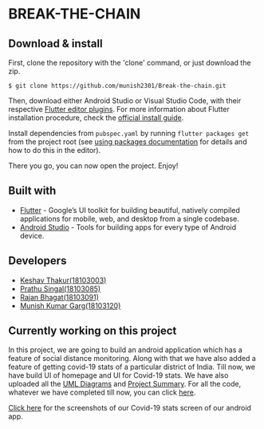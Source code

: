 # BREAK-THE-CHAIN #

## Download & install
First, clone the repository with the 'clone' command, or just download the zip.

```
$ git clone https://github.com/munish2301/Break-the-chain.git
```

Then, download either Android Studio or Visual Studio Code, with their respective [Flutter editor plugins](https://flutter.io/get-started/editor/). For more information about Flutter installation procedure, check the [official install guide](https://flutter.io/get-started/install/).

Install dependencies from `pubspec.yaml` by running `flutter packages get` from the project root (see [using packages documentation](https://flutter.io/using-packages/#adding-a-package-dependency-to-an-app) for details and how to do this in the editor).

There you go, you can now open the project. Enjoy!

## Built with
* [Flutter](https://flutter.dev/) - Google’s UI toolkit for building beautiful, natively compiled applications for mobile, web, and desktop from a single codebase.
* [Android Studio](https://developer.android.com/studio/index.html/) - Tools for building apps for every type of Android device.

## Developers ##

  * [Keshav Thakur(18103003)](https://github.com/thakurkeshav)
  * [Prathu Singal(18103085)](https://github.com/prathusingal)
  * [Rajan Bhagat(18103091)](https://github.com/RajanBhagat08)
  * [Munish Kumar Garg(18103120)](https://github.com/munish2301)

## Currently working on this project ##

In this project, we are going to build an android application which has a feature of social distance monitoring. Along with that we have also added a feature of getting covid-19 stats of a particular district of India.
Till now, we have build UI of homepage and UI for Covid-19 stats. We have also uploaded all the [UML Diagrams](https://github.com/munish2301/Break-the-chain/blob/main/UML%20Diagrams%20and%20Project%20Summary/UML%20Diagrams.pdf) and [Project Summary](https://github.com/munish2301/Break-the-chain/blob/main/UML%20Diagrams%20and%20Project%20Summary/Summary.pdf). For all the code, whatever we have completed till now, you can click [here](https://github.com/munish2301/Break-the-chain/tree/main/break_the_chain/lib).

[Click here](https://github.com/munish2301/Break-the-chain/tree/main/Project%20Images) for the screenshots of our Covid-19 stats screen of our android app.
